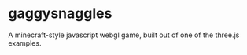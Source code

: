 gaggysnaggles
=============

A minecraft-style javascript webgl game, built out of one of the three.js examples.
